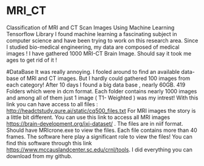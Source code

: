 # MRI_CT
Classification of MRI and CT Scan Images Using Machine Learning Tensorflow Library 
I found machine learning a fascinating subject in computer science and have been trying to work on this research area. Since I studied bio-medical engineering, my data are composed of medical images ! I have gathered 1000 MRI-CT Brain Image. Should say it took me ages to get rid of it ! 

#DataBase 
It was really annoying. I fooled around to find an available data-base of MRI and CT images. But I hardly could gathered 100 images from each category! After 10 days I found a big data base , nearly 60GB. 419 Folders which were in dcm format. Each folder contains nearly 1000 images and among all of them just 1 image ( T1- Weighted ) was my intrest!
With this link you can have access to all files : http://headctstudy.qure.ai/static/cq500_files.txt 
For MRI images the story is a little bit different. You can use this link to access all MRI images https://brain-development.org/ixi-dataset/ . The files are in niif format. Should have MRIcrone.exe to view the files. Each file contains more than 40 frames. The software here play a significant role to view the files! You can find this software through this link https://www.mccauslandcenter.sc.edu/crnl/tools. I did everything you can download from my github. 
